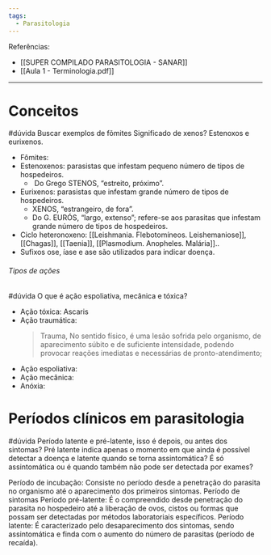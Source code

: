 ```yaml
---
tags:
  - Parasitologia
---
```

Referências: 
* [[SUPER COMPILADO PARASITOLOGIA - SANAR]]
* [[Aula 1 - Terminologia.pdf]]
---
# Conceitos
#dúvida 
Buscar exemplos de fõmites
Significado de xenos? Estenoxos e eurixenos. 
* Fômites:
* Estenoxenos: parasistas que infestam pequeno número de tipos de hospedeiros. 
	*  Do Grego STENOS, “estreito, próximo”.
* Eurixenos: parasistas que infestam grande número de tipos de hospedeiros. 
	* XENOS, “estrangeiro, de fora”.
	* Do G. EURÓS, “largo, extenso”; refere-se aos parasitas que infestam grande número de tipos de hospedeiros.
* Ciclo heteronoxeno: [[Leishmania. Flebotomíneos. Leishemaniose]], [[Chagas]], [[Taenia]], [[Plasmodium. Anopheles. Malária]]..
* Sufixos ose, íase e ase são utilizados para indicar doença.
###### Tipos de ações 
#dúvida 
O que é ação espoliativa, mecânica e tóxica? 
* Ação tóxica: Ascaris
* Ação traumática: 
	>Trauma, No sentido físico, é uma lesão sofrida pelo organismo, de aparecimento súbito e de suficiente intensidade, podendo provocar reações imediatas e necessárias de pronto-atendimento;
* Ação espoliativa:
* Ação mecânica:
* Anóxia:
# Períodos clínicos em parasitologia
#dúvida 
Período latente e pré-latente, isso é depois, ou antes dos sintomas? Pré latente indica apenas o momento em que ainda é possível detectar a doença e latente quando se torna assintomática? É só assintomática ou é quando também não pode ser detectada por exames? 

Período de incubação: Consiste no período desde a penetração do parasita no organismo até o aparecimento dos primeiros sintomas. 
Período de sintomas
Período pré-latente: É o compreendido desde penetração do parasita no hospedeiro até a liberação de ovos, cistos ou formas que possam ser detectadas por métodos laboratoriais específicos.
Período latente: É caracterizado pelo desaparecimento dos sintomas, sendo assintomática e finda com o aumento do número de parasitas (período de recaída). 








[^1]: 
[^2]: 